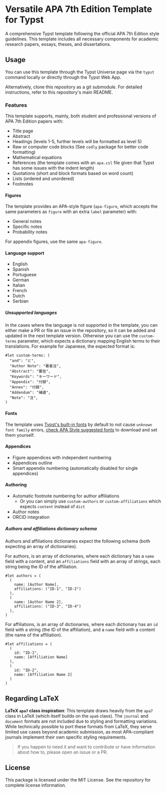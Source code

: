 # Versatile APA 7th Edition Template for Typst

A comprehensive Typst template following the official APA 7th Edition style guidelines. This template includes all necessary components for academic research papers, essays, theses, and dissertations.

## Usage

You can use this template through the Typst Universe page via the `typst` command locally or directly through the Typst Web App.

Alternatively, clone this repository as a git submodule. For detailed instructions, refer to this repository's main README.

### Features

This template supports, mainly, both student and professional versions of APA 7th Edition papers with:

- Title page
- Abstract
- Headings (levels 1-5, further levels will be formatted as level 5)
- Raw or computer code blocks (See `codly` package for better code formatting)
- Mathematical equations
- References (the template comes with an `apa.csl` file given that Typst has some issues with the indent length)
- Quotations (short and block formats based on word count)
- Lists (ordered and unordered)
- Footnotes

#### Figures

The template provides an APA-style figure (`apa-figure`, which accepts the same parameters as `figure` with an extra `label` parameter) with:

- General notes
- Specific notes
- Probability notes

For appendix figures, use the same `apa-figure`.

#### Language support

- English
- Spanish
- Portuguese
- German
- Italian
- French
- Dutch
- Serbian

##### Unsupported languages

In the cases where the language is not supported in the template, you can either make a PR or file an issue in the repository, so it can be added and updated in the next template version. Otherwise you can use the `custom-terms` parameter, which expects a dictionary mapping English terms to their translations. For example for Japanese, the expected format is:

```typ
#let custom-terms: (
  "and": "と",
  "Author Note": "著者注",
  "Abstract": "要旨",
  "Keywords": "キーワード",
  "Appendix": "付録",
  "Annex": "付録",
  "Addendum": "補遺",
  "Note": "注",
)
```

#### Fonts

The template uses [Typst's built-in fonts](https://typst.app/docs/reference/text/text/#parameters-font) by default to not cause `unknown font family` errors, [check APA Style suggested fonts](https://apastyle.apa.org/style-grammar-guidelines/paper-format/font) to download and set them yourself.

#### Appendices

- Figure appendices with independent numbering
- Appendices outline
- Smart appendix numbering (automatically disabled for single appendices)

#### Authoring

- Automatic footnote numbering for author affiliations
  - Or you can simply use `custom-authors` or `custom-affiliations` which expects `content` instead of `dict`
- Author notes
- ORCID integration

##### Authors and affiliations dictionary schema

Authors and affiliations dictionaries expect the following schema (both expecting an array of dictionaries).

For authors, is an array of dictionaries, where each dictionary has a `name` field with a content, and an `affiliations` field with an array of strings, each string being the ID of the affiliation.

```typ
#let authors = (
  (
    name: [Author Name],
    affiliations: ("ID-1", "ID-2")
  ),
  (
    name: [Author Name 2],
    affiliations: ("ID-3", "ID-4")
  ),
)
```

For affiliations, is an array of dictionaries, where each dictionary has an `id` field with a string (the ID of the affiliation), and a `name` field with a content (the name of the affiliation).

```typ
#let affiliations = (
  (
    id: "ID-1",
    name: [Affiliation Name]
  ),
  (
    id: "ID-2",
    name: [Affiliation Name 2]
  )
)
```

## Regarding LaTeX

**LaTeX `apa7` class inspiration**: This template draws heavily from the `apa7` class in LaTeX (which itself builds on the `apa6` class). The `journal` and `document` formats are not included due to styling and formatting variations. While technically possible to port these formats from LaTeX, they serve limited use cases beyond academic submission, as most APA-compliant journals implement their own specific styling requirements.

> If you happen to need it and want to contribute or have information about how to, please open an issue or a PR.

## License

This package is licensed under the MIT License. See the repository for complete license information.
